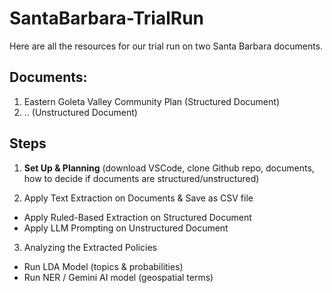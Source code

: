 # SantaBarbara-TrialRun

Here are all the resources for our trial run on two Santa Barbara documents. 

## Documents:
1. Eastern Goleta Valley Community Plan (Structured Document)
2. .. (Unstructured Document)



## Steps
1. **Set Up & Planning** (download VSCode, clone Github repo, documents, how to decide if documents are structured/unstructured)

2. Apply Text Extraction on Documents & Save as CSV file
- Apply Ruled-Based Extraction on Structured Document
- Apply LLM Prompting on Unstructured Document

3. Analyzing the Extracted Policies
- Run LDA Model (topics & probabilities)
- Run NER / Gemini AI model (geospatial terms)